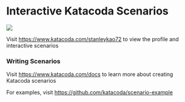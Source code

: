 # Interactive Katacoda Scenarios

[![](http://shields.katacoda.com/katacoda/stanleykao72/count.svg)](https://www.katacoda.com/stanleykao72 "Get your profile on Katacoda.com")

Visit https://www.katacoda.com/stanleykao72 to view the profile and interactive scenarios

### Writing Scenarios
Visit https://www.katacoda.com/docs to learn more about creating Katacoda scenarios

For examples, visit https://github.com/katacoda/scenario-example
